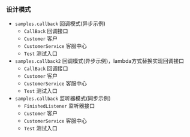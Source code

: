 ### 设计模式

* `samples.callback` 回调模式(异步示例)
  * `CallBack` 回调接口
  * `Customer` 客户
  * `CustomerService` 客服中心
  * `Test` 测试入口
* `samples.callback2` 回调模式(异步示例)，lambda方式替换实现回调接口
  * `CallBack` 回调接口
  * `Customer` 客户
  * `CustomerService` 客服中心
  * `Test` 测试入口
* `samples.callback` 监听器模式(同步示例)
  * `FinishedListener` 监听器接口
  * `Customer` 客户
  * `CustomerService` 客服中心
  * `Test` 测试入口


